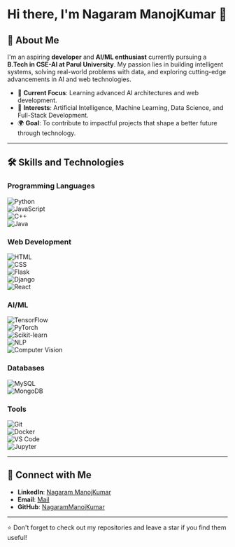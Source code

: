 # Hi there, I'm Nagaram ManojKumar 👋

## 🚀 About Me
I'm an aspiring **developer** and **AI/ML enthusiast** currently pursuing a **B.Tech in CSE-AI at Parul University**. My passion lies in building intelligent systems, solving real-world problems with data, and exploring cutting-edge advancements in AI and web technologies.

- 🌟 **Current Focus**: Learning advanced AI architectures and web development.
- 🧠 **Interests**: Artificial Intelligence, Machine Learning, Data Science, and Full-Stack Development.
- 🌍 **Goal**: To contribute to impactful projects that shape a better future through technology.

---

## 🛠️ Skills and Technologies

### **Programming Languages**
![Python](https://img.shields.io/badge/Python-3776AB?style=for-the-badge&logo=python&logoColor=white)  
![JavaScript](https://img.shields.io/badge/JavaScript-F7DF1E?style=for-the-badge&logo=javascript&logoColor=black)  
![C++](https://img.shields.io/badge/C++-00599C?style=for-the-badge&logo=cplusplus&logoColor=white)  
![Java](https://img.shields.io/badge/Java-007396?style=for-the-badge&logo=java&logoColor=white)

### **Web Development**
![HTML](https://img.shields.io/badge/HTML5-E34F26?style=for-the-badge&logo=html5&logoColor=white)  
![CSS](https://img.shields.io/badge/CSS3-1572B6?style=for-the-badge&logo=css3&logoColor=white)  
![Flask](https://img.shields.io/badge/Flask-000000?style=for-the-badge&logo=flask&logoColor=white)  
![Django](https://img.shields.io/badge/Django-092E20?style=for-the-badge&logo=django&logoColor=white)  
![React](https://img.shields.io/badge/React-61DAFB?style=for-the-badge&logo=react&logoColor=black)

### **AI/ML**
![TensorFlow](https://img.shields.io/badge/TensorFlow-FF6F00?style=for-the-badge&logo=tensorflow&logoColor=white)  
![PyTorch](https://img.shields.io/badge/PyTorch-EE4C2C?style=for-the-badge&logo=pytorch&logoColor=white)  
![Scikit-learn](https://img.shields.io/badge/Scikit--learn-F7931E?style=for-the-badge&logo=scikit-learn&logoColor=white)  
![NLP](https://img.shields.io/badge/NLP-FF6F00?style=for-the-badge&logo=python&logoColor=white)  
![Computer Vision](https://img.shields.io/badge/Computer%20Vision-00599C?style=for-the-badge&logo=opencv&logoColor=white)

### **Databases**
![MySQL](https://img.shields.io/badge/MySQL-4479A1?style=for-the-badge&logo=mysql&logoColor=white)  
![MongoDB](https://img.shields.io/badge/MongoDB-47A248?style=for-the-badge&logo=mongodb&logoColor=white)

### **Tools**
![Git](https://img.shields.io/badge/Git-F05032?style=for-the-badge&logo=git&logoColor=white)  
![Docker](https://img.shields.io/badge/Docker-2496ED?style=for-the-badge&logo=docker&logoColor=white)  
![VS Code](https://img.shields.io/badge/VS%20Code-0078D4?style=for-the-badge&logo=visualstudiocode&logoColor=white)  
![Jupyter](https://img.shields.io/badge/Jupyter-F37626?style=for-the-badge&logo=jupyter&logoColor=white)

---

## 🔗 Connect with Me
- **LinkedIn**: [Nagaram ManojKumar](linkedin.com/in/manojkumar-nagaram-1a2236321)
- **Email**: [Mail](nagarammanojkumar333@gmail.com)
- **GitHub**: [NagaramManojKumar](https://github.com/Zinb-NMK)


---

⭐ Don't forget to check out my repositories and leave a star if you find them useful!
